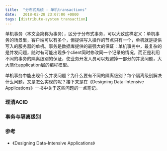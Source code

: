 ```yaml
---
title:  "分布式系统 - 单机transactions"
date:   2018-02-28 23:07:00 +0800
tags: [distribute-system transaction]
---
```


单机事务（本文会简称为事务），区分于分布式事务，可以大致这样定义：单机事务的场景里，客户端可以有多个，但提供写入操作的节点只有一个，单机就是提供写入的服务器的单机。事务是数据库提供的最强大的保证：单机事务中，最复杂的是并发问题，随时有可能出现多个client同时修改同一个记录的情况，而正是利用不同的事务的隔离级别的保证，使业务开发人员可以规避掉一部分的并发问题，大大简化application层的编程模型。

单机事务中能出现什么并发问题？为什么要有不同的隔离级别？每个隔离级别解决什么问题，又是怎么实现的呢？接下来是在《Designing Data-Intensive Applications》一书中关于这些问题的一点笔记。

### 理清ACID

### 事务与隔离级别

### 参考

- 《Designing Data-Intensive Applications》
